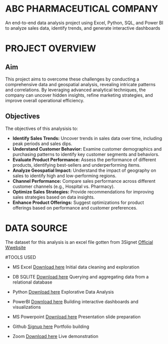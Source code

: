 # ABC PHARMACEUTICAL COMPANY
An end-to-end data analysis project using Excel, Python, SQL, and Power BI to analyze sales data, identify trends, and generate interactive dashboards

# PROJECT OVERVIEW

## Aim
This project aims to overcome these challenges by conducting a 
comprehensive data and geospatial analysis, revealing intricate patterns and correlations. By 
leveraging advanced analytical techniques, the company can uncover hidden insights, refine 
marketing strategies, and improve overall operational efficiency.

## Objectives
The objectives of this analysisis to:
- **Identify Sales Trends:** Uncover trends in sales data over time, including peak periods and 
sales dips.
- **Understand Customer Behavior:** Examine customer demographics and purchasing patterns 
to identify key customer segments and behaviors.
- **Evaluate Product Performance:** Assess the performance of different products, identifying 
best-sellers and underperforming items.
- **Analyze Geospatial Impact:** Understand the impact of geography on sales to identify high 
and low-performing regions.
- **Channel Performance:** Compare sales performance across different customer channels 
(e.g., Hospital vs. Pharmacy).
- **Optimize Sales Strategies:** Provide recommendations for improving sales strategies based 
on data insights.
- **Enhance Product Offerings:** Suggest optimizations for product offerings based on 
performance and customer preferences.

# DATA SOURCE
The dataset for this analysis is an excel file gotten from 3Signet [Official Wwebsite](https://www.3signet.com/)

#TOOLS USED
- MS Excel [Download here](https://www.microsoft.com/en-us/microsoft-365/excel)
  Initial data cleaning and exploration

- DB SQLITE [Download here](https://sqlitebrowser.org/dl/)
  Querying and aggregating data from a relational database

- Python [Download here](https://www.python.org/downloads/)
  Explorative Data Analysis

- PowerBI [Download here](https://www.microsoft.com/en-us/download/details.aspx?id=58494)
  Building interactive dashboards and visualizations

- MS Powerpoint [Download here](https://www.microsoft.com/en/microsoft-365/powerpoint)
  Presentation slide preparation

- Github [Signup here](https://github.com/join)
  Portfolio building

- Zoom [Download here](https://zoom.us/download?os=win)
  Live demonstration
